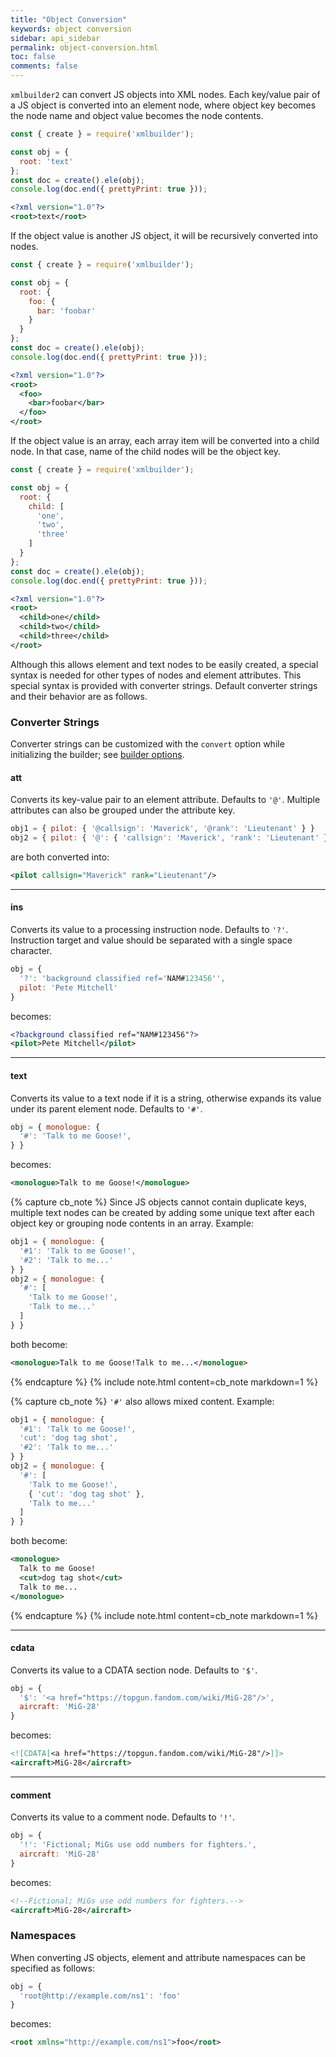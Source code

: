 ```yaml
---
title: "Object Conversion"
keywords: object conversion
sidebar: api_sidebar
permalink: object-conversion.html
toc: false
comments: false
---
```

`xmlbuilder2` can convert JS objects into XML nodes. Each key/value pair of a JS object is converted into an element node, where object key becomes the node name and object value becomes the node contents.

```js
const { create } = require('xmlbuilder');

const obj = {
  root: 'text'
};
const doc = create().ele(obj);
console.log(doc.end({ prettyPrint: true }));
```
```xml
<?xml version="1.0"?>
<root>text</root>
```
If the object value is another JS object, it will be recursively converted into nodes.
```js
const { create } = require('xmlbuilder');

const obj = {
  root: {
    foo: {
      bar: 'foobar'
    }
  }
};
const doc = create().ele(obj);
console.log(doc.end({ prettyPrint: true }));
```
```xml
<?xml version="1.0"?>
<root>
  <foo>
    <bar>foobar</bar>
  </foo>
</root>
```
If the object value is an array, each array item will be converted into a child node. In that case, name of the child nodes will be the object key.
```js
const { create } = require('xmlbuilder');

const obj = {
  root: {
    child: [
      'one',
      'two',
      'three'
    ]
  }
};
const doc = create().ele(obj);
console.log(doc.end({ prettyPrint: true }));
```
```xml
<?xml version="1.0"?>
<root>
  <child>one</child>
  <child>two</child>
  <child>three</child>
</root>
```

Although this allows element and text nodes to be easily created, a special syntax is needed for other types of nodes and element attributes. This special syntax is provided with converter strings.  Default converter strings and their behavior are as follows.

### Converter Strings

Converter strings can be customized with the `convert` option while initializing the builder; see [builder options](builder-options.html).

#### att

Converts its key-value pair to an element attribute. Defaults to `'@'`. Multiple attributes can also be grouped under the attribute key.
```js
obj1 = { pilot: { '@callsign': 'Maverick', '@rank': 'Lieutenant' } }
obj2 = { pilot: { '@': { 'callsign': 'Maverick', 'rank': 'Lieutenant' } } }
```
are both converted into:
```xml
<pilot callsign="Maverick" rank="Lieutenant"/>
````
___

#### ins

Converts its value to a processing instruction node. Defaults to `'?'`. Instruction target and value should be separated with a single space character.
```js
obj = { 
  '?': 'background classified ref='NAM#123456'',
  pilot: 'Pete Mitchell'
}
```
becomes:
```xml
<?background classified ref="NAM#123456"?>
<pilot>Pete Mitchell</pilot>
````
___

#### text

Converts its value to a text node if it is a string, otherwise expands its value under its parent element node. Defaults to `'#'`.
```js
obj = { monologue: {
  '#': 'Talk to me Goose!',
} }
```
becomes:
```xml
<monologue>Talk to me Goose!</monologue>
````
{% capture cb_note %}
  Since JS objects cannot contain duplicate keys, multiple text nodes can be 
  created by adding some unique text after each object key or grouping node
  contents in an array. Example:
```js
obj1 = { monologue: {
  '#1': 'Talk to me Goose!',
  '#2': 'Talk to me...'
} }
obj2 = { monologue: {
  '#': [
    'Talk to me Goose!',
    'Talk to me...'
  ]
} }
```
both become:
```xml
<monologue>Talk to me Goose!Talk to me...</monologue>
```
{% endcapture %}
{% include note.html content=cb_note markdown=1 %}

{% capture cb_note %}
  `'#'` also allows mixed content. Example:
```js
obj1 = { monologue: {
  '#1': 'Talk to me Goose!',
  'cut': 'dog tag shot',
  '#2': 'Talk to me...'
} }
obj2 = { monologue: {
  '#': [
    'Talk to me Goose!',
    { 'cut': 'dog tag shot' },
    'Talk to me...'
  ]
} }
```
both become:
```xml
<monologue>
  Talk to me Goose!
  <cut>dog tag shot</cut>
  Talk to me...
</monologue>
```
{% endcapture %}
{% include note.html content=cb_note markdown=1 %}
___

#### cdata
Converts its value to a CDATA section node. Defaults to `'$'`.
```js
obj = { 
  '$': '<a href="https://topgun.fandom.com/wiki/MiG-28"/>',
  aircraft: 'MiG-28'
}
```
becomes:
```xml
<![CDATA[<a href="https://topgun.fandom.com/wiki/MiG-28"/>]]>
<aircraft>MiG-28</aircraft>
````
___

#### comment
Converts its value to a comment node. Defaults to `'!'`.
```js
obj = {
  '!': 'Fictional; MiGs use odd numbers for fighters.',
  aircraft: 'MiG-28'
}
```
becomes:
```xml
<!--Fictional; MiGs use odd numbers for fighters.-->
<aircraft>MiG-28</aircraft>
```

### Namespaces

When converting JS objects, element and attribute namespaces can be specified as follows:
```js
obj = {
  'root@http://example.com/ns1': 'foo'
}
```
becomes:
```xml
<root xmlns="http://example.com/ns1">foo</root>
```

